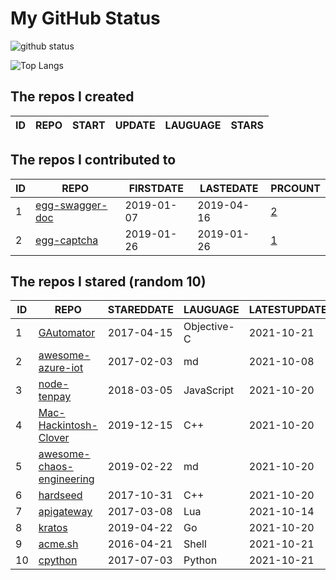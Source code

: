 # My GitHub Status

<img src="https://github-readme-stats-1.yihong0618.vercel.app/api?username=jc-lathander&show_icons=true&&&hide_title=true&count_private=true" alt="github status" />

![Top Langs](https://github-readme-stats-1.yihong0618.vercel.app/api/top-langs/?username=jc-lathander&layout=compact)

<!--START_SECTION:my_github-->
## The repos I created
| ID | REPO | START | UPDATE | LAUGUAGE | STARS |
|----|------|-------|--------|----------|-------|

## The repos I contributed to
| ID |                                REPO                                | FIRSTDATE  | LASTEDATE  |                                          PRCOUNT                                           |
|----|--------------------------------------------------------------------|------------|------------|--------------------------------------------------------------------------------------------|
|  1 | [egg-swagger-doc](https://github.com/Yanshijie-EL/egg-swagger-doc) | 2019-01-07 | 2019-04-16 | [2](https://github.com/Yanshijie-EL/egg-swagger-doc/pulls?q=is%3Apr+author%3Ajc-lathander) |
|  2 | [egg-captcha](https://github.com/Raoul1996/egg-captcha)            | 2019-01-26 | 2019-01-26 | [1](https://github.com/Raoul1996/egg-captcha/pulls?q=is%3Apr+author%3Ajc-lathander)        |

## The repos I stared (random 10)
| ID |                                        REPO                                         | STAREDDATE |  LAUGUAGE   | LATESTUPDATE |
|----|-------------------------------------------------------------------------------------|------------|-------------|--------------|
|  1 | [GAutomator](https://github.com/Tencent/GAutomator)                                 | 2017-04-15 | Objective-C | 2021-10-21   |
|  2 | [awesome-azure-iot](https://github.com/formulahendry/awesome-azure-iot)             | 2017-02-03 | md          | 2021-10-08   |
|  3 | [node-tenpay](https://github.com/befinal/node-tenpay)                               | 2018-03-05 | JavaScript  | 2021-10-20   |
|  4 | [Mac-Hackintosh-Clover](https://github.com/Beipy/Mac-Hackintosh-Clover)             | 2019-12-15 | C++         | 2021-10-20   |
|  5 | [awesome-chaos-engineering](https://github.com/dastergon/awesome-chaos-engineering) | 2019-02-22 | md          | 2021-10-20   |
|  6 | [hardseed](https://github.com/yangyangwithgnu/hardseed)                             | 2017-10-31 | C++         | 2021-10-20   |
|  7 | [apigateway](https://github.com/adobe-apiplatform/apigateway)                       | 2017-03-08 | Lua         | 2021-10-14   |
|  8 | [kratos](https://github.com/go-kratos/kratos)                                       | 2019-04-22 | Go          | 2021-10-20   |
|  9 | [acme.sh](https://github.com/acmesh-official/acme.sh)                               | 2016-04-21 | Shell       | 2021-10-21   |
| 10 | [cpython](https://github.com/python/cpython)                                        | 2017-07-03 | Python      | 2021-10-21   |

<!--END_SECTION:my_github-->
